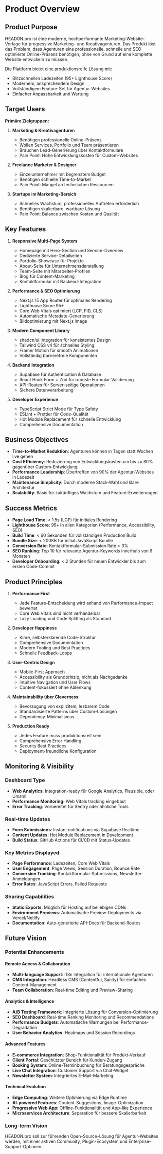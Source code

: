 # Product Overview

## Product Purpose
HEADON.pro ist eine moderne, hochperformante Marketing-Website-Vorlage für progressive Marketing- und Kreativagenturen. Das Produkt löst das Problem, dass Agenturen eine professionelle, schnelle und SEO-optimierte Online-Präsenz benötigen, ohne von Grund auf eine komplette Website entwickeln zu müssen.

Die Plattform bietet eine produktionsreife Lösung mit:
- Blitzschnellen Ladezeiten (95+ Lighthouse Score)
- Modernem, ansprechendem Design
- Vollständigem Feature-Set für Agentur-Websites
- Einfacher Anpassbarkeit und Wartung

## Target Users
**Primäre Zielgruppen:**

1. **Marketing & Kreativagenturen**
   - Benötigen professionelle Online-Präsenz
   - Wollen Services, Portfolio und Team präsentieren
   - Brauchen Lead-Generierung über Kontaktformulare
   - Pain Point: Hohe Entwicklungskosten für Custom-Websites

2. **Freelance Marketer & Designer**
   - Einzelunternehmer mit begrenztem Budget
   - Benötigen schnelle Time-to-Market
   - Pain Point: Mangel an technischen Ressourcen

3. **Startups im Marketing-Bereich**
   - Schnelles Wachstum, professionelles Auftreten erforderlich
   - Benötigen skalierbare, wartbare Lösung
   - Pain Point: Balance zwischen Kosten und Qualität

## Key Features

1. **Responsive Multi-Page System**
   - Homepage mit Hero-Section und Service-Overview
   - Dedizierte Service-Detailseiten
   - Portfolio-Showcase für Projekte
   - About-Seite für Unternehmensdarstellung
   - Team-Seite mit Mitarbeiter-Profilen
   - Blog für Content-Marketing
   - Kontaktformular mit Backend-Integration

2. **Performance & SEO Optimierung**
   - Next.js 15 App Router für optimales Rendering
   - Lighthouse Score 95+
   - Core Web Vitals optimiert (LCP, FID, CLS)
   - Automatische Metadata-Generierung
   - Bildoptimierung mit Next.js Image

3. **Modern Component Library**
   - shadcn/ui Integration für konsistentes Design
   - Tailwind CSS v4 für schnelles Styling
   - Framer Motion für smooth Animationen
   - Vollständig barrierefreie Komponenten

4. **Backend Integration**
   - Supabase für Authentication & Database
   - React Hook Form + Zod für robuste Formular-Validierung
   - API-Routes für Server-seitige Operationen
   - Sichere Datenverarbeitung

5. **Developer Experience**
   - TypeScript Strict Mode für Type Safety
   - ESLint + Prettier für Code-Qualität
   - Hot Module Replacement für schnelle Entwicklung
   - Comprehensive Documentation

## Business Objectives

- **Time-to-Market Reduktion**: Agenturen können in Tagen statt Wochen live gehen
- **Cost Efficiency**: Reduzierung von Entwicklungskosten um bis zu 80% gegenüber Custom-Entwicklung
- **Performance Leadership**: Übertreffen von 90% der Agentur-Websites in Ladezeit
- **Maintenance Simplicity**: Durch moderne Stack-Wahl und klare Architektur
- **Scalability**: Basis für zukünftiges Wachstum und Feature-Erweiterungen

## Success Metrics

- **Page Load Time**: < 1.5s (LCP) für initiales Rendering
- **Lighthouse Score**: 95+ in allen Kategorien (Performance, Accessibility, SEO)
- **Build Time**: < 60 Sekunden für vollständigen Production Build
- **Bundle Size**: < 200KB für initial JavaScript Bundle
- **Conversion Rate**: Kontaktformular-Submission Rate > 3%
- **SEO Ranking**: Top 10 für relevante Agentur-Keywords innerhalb von 6 Monaten
- **Developer Onboarding**: < 2 Stunden für neuen Entwickler bis zum ersten Code-Commit

## Product Principles

1. **Performance First**
   - Jede Feature-Entscheidung wird anhand von Performance-Impact bewertet
   - Core Web Vitals sind nicht verhandelbar
   - Lazy Loading und Code Splitting als Standard

2. **Developer Happiness**
   - Klare, selbsterklärende Code-Struktur
   - Comprehensive Documentation
   - Modern Tooling und Best Practices
   - Schnelle Feedback-Loops

3. **User-Centric Design**
   - Mobile-First Approach
   - Accessibility als Grundprinzip, nicht als Nachgedanke
   - Intuitive Navigation und User Flows
   - Content-fokussiert ohne Ablenkung

4. **Maintainability über Cleverness**
   - Bevorzugung von explizitem, lesbarem Code
   - Standardisierte Patterns über Custom-Lösungen
   - Dependency-Minimalismus

5. **Production Ready**
   - Jedes Feature muss produktionsreif sein
   - Comprehensive Error Handling
   - Security Best Practices
   - Deployment-freundliche Konfiguration

## Monitoring & Visibility

### Dashboard Type
- **Web Analytics**: Integration-ready für Google Analytics, Plausible, oder Umami
- **Performance Monitoring**: Web Vitals tracking eingebaut
- **Error Tracking**: Vorbereitet für Sentry oder ähnliche Tools

### Real-time Updates
- **Form Submissions**: Instant notifications via Supabase Realtime
- **Content Updates**: Hot Module Replacement in Development
- **Build Status**: GitHub Actions für CI/CD mit Status-Updates

### Key Metrics Displayed
- **Page Performance**: Ladezeiten, Core Web Vitals
- **User Engagement**: Page Views, Session Duration, Bounce Rate
- **Conversion Tracking**: Kontaktformular-Submissions, Newsletter-Anmeldungen
- **Error Rates**: JavaScript Errors, Failed Requests

### Sharing Capabilities
- **Static Exports**: Möglich für Hosting auf beliebigen CDNs
- **Environment Previews**: Automatische Preview-Deployments via Vercel/Netlify
- **Documentation**: Auto-generierte API-Docs für Backend-Routes

## Future Vision

### Potential Enhancements

#### Remote Access & Collaboration
- **Multi-language Support**: i18n Integration für internationale Agenturen
- **CMS Integration**: Headless CMS (Contentful, Sanity) für einfaches Content-Management
- **Team Collaboration**: Real-time Editing und Preview-Sharing

#### Analytics & Intelligence
- **A/B Testing Framework**: Integrierte Lösung für Conversion-Optimierung
- **SEO Dashboard**: Real-time Ranking Monitoring und Recommendations
- **Performance Budgets**: Automatische Warnungen bei Performance-Degradation
- **User Behavior Analytics**: Heatmaps und Session Recordings

#### Advanced Features
- **E-commerce Integration**: Shop-Funktionalität für Produkt-Verkauf
- **Client Portal**: Geschützter Bereich für Kunden-Zugang
- **Booking System**: Online-Terminbuchung für Beratungsgespräche
- **Live Chat Integration**: Customer Support via Chat-Widget
- **Newsletter System**: Integriertes E-Mail-Marketing

#### Technical Evolution
- **Edge Computing**: Weitere Optimierung via Edge Runtime
- **AI-powered Features**: Content-Suggestions, Image-Optimization
- **Progressive Web App**: Offline-Funktionalität und App-like Experience
- **Microservices Architecture**: Separation für bessere Skalierbarkeit

### Long-term Vision
HEADON.pro soll zur führenden Open-Source-Lösung für Agentur-Websites werden, mit einer aktiven Community, Plugin-Ecosystem und Enterprise-Support-Optionen.

